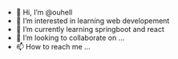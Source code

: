- 👋 Hi, I’m @ouhell
- 👀 I’m interested in learning web developement
- 🌱 I’m currently learning springboot and react
- 💞️ I’m looking to collaborate on ...
- 📫 How to reach me ...

<!---
ouhell/ouhell is a ✨ special ✨ repository because its `README.md` (this file) appears on your GitHub profile.
You can click the Preview link to take a look at your changes.
--->
